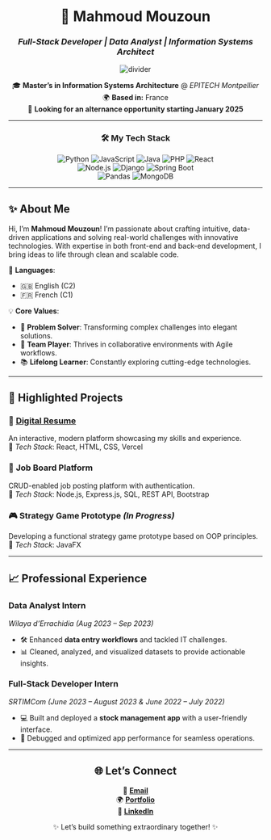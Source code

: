 
<div align="center">

# 🚀 **Mahmoud Mouzoun**  
### *Full-Stack Developer | Data Analyst | Information Systems Architect*

![divider](https://user-images.githubusercontent.com/73215335/174876216-4a5d2e23-8161-4c0f-b3fc-3e490f63ab09.png)

🎓 **Master’s in Information Systems Architecture** @ *EPITECH Montpellier*  
🌍 **Based in:** France  
💼 **Looking for an alternance opportunity starting January 2025**  

</div>

---

<div align="center">

### 🛠 **My Tech Stack**

![Python](https://img.shields.io/badge/-Python-3776AB?logo=python&logoColor=white)
![JavaScript](https://img.shields.io/badge/-JavaScript-F7DF1E?logo=javascript&logoColor=black)
![Java](https://img.shields.io/badge/-Java-007396?logo=java&logoColor=white)
![PHP](https://img.shields.io/badge/-PHP-777BB4?logo=php&logoColor=white)
![React](https://img.shields.io/badge/-React-61DAFB?logo=react&logoColor=black)  
![Node.js](https://img.shields.io/badge/-Node.js-339933?logo=node.js&logoColor=white)
![Django](https://img.shields.io/badge/-Django-092E20?logo=django&logoColor=white)
![Spring Boot](https://img.shields.io/badge/-Spring%20Boot-6DB33F?logo=springboot&logoColor=white)  
![Pandas](https://img.shields.io/badge/-Pandas-150458?logo=pandas&logoColor=white)
![MongoDB](https://img.shields.io/badge/-MongoDB-47A248?logo=mongodb&logoColor=white)  

</div>

---

## ✨ **About Me**

Hi, I’m **Mahmoud Mouzoun**! I’m passionate about crafting intuitive, data-driven applications and solving real-world challenges with innovative technologies. With expertise in both front-end and back-end development, I bring ideas to life through clean and scalable code.

🎯 **Languages**:  
- 🇬🇧 English (C2)  
- 🇫🇷 French (C1)  

💡 **Core Values**:  
- 🧠 **Problem Solver**: Transforming complex challenges into elegant solutions.  
- 🤝 **Team Player**: Thrives in collaborative environments with Agile workflows.  
- 📚 **Lifelong Learner**: Constantly exploring cutting-edge technologies.  

---

## 📂 **Highlighted Projects**

### 🎨 [**Digital Resume**](https://mahmoud-mouzoun-portfolio.vercel.app/)  
An interactive, modern platform showcasing my skills and experience.  
🔧 *Tech Stack*: React, HTML, CSS, Vercel  

### 💼 **Job Board Platform**  
CRUD-enabled job posting platform with authentication.  
🔧 *Tech Stack*: Node.js, Express.js, SQL, REST API, Bootstrap  

### 🎮 **Strategy Game Prototype** *(In Progress)*  
Developing a functional strategy game prototype based on OOP principles.  
🔧 *Tech Stack*: JavaFX  

---

## 📈 **Professional Experience**

### **Data Analyst Intern**  
*Wilaya d’Errachidia* *(Aug 2023 – Sep 2023)*  
- 🛠 Enhanced **data entry workflows** and tackled IT challenges.  
- 📊 Cleaned, analyzed, and visualized datasets to provide actionable insights.  

### **Full-Stack Developer Intern**  
*SRTIMCom* *(June 2023 – August 2023 & June 2022 – July 2022)*  
- 💻 Built and deployed a **stock management app** with a user-friendly interface.  
- 🔧 Debugged and optimized app performance for seamless operations.  

---

<div align="center">

## 🌐 **Let’s Connect**

📧 [**Email**](mailto:mahmoud.mouzoun@epitech.eu)  
🌍 [**Portfolio**](https://mahmoud-mouzoun-portfolio.vercel.app/)  
💼 [**LinkedIn**](https://www.linkedin.com/in/mahmoud-mouzoun-2177481b7/)  



✨ Let’s build something extraordinary together! ✨

</div>

